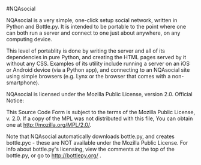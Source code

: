 #NQAsocial

NQAsocial is a very simple, one-click setup social network, written in Python and Bottle.py. It is intended to be portable to the point where one can both run a server and connect to one just about anywhere, on any computing device.

This level of portablity is done by writing the server and all of its dependencies in pure Python, and creating the HTML pages served by it without any CSS. Examples of its utility include running a server on an iOS or Android device (via a Python app), and connecting to an NQAsocial site using simple browsers (e.g. Lynx or the browser that comes with a non-smartphone).	

NQAsocial is licensed under the Mozilla Public License, version 2.0. Official Notice:

  This Source Code Form is subject to the terms of the Mozilla Public
  License, v. 2.0. If a copy of the MPL was not distributed with this
  file, You can obtain one at http://mozilla.org/MPL/2.0/.

Note that NQAsocial automatically downloads bottle.py, and creates bottle.pyc - these are NOT available under the Mozilla Public License. For info about bottle.py's licensing, view the comments at the top of the bottle.py, or go to http://bottlepy.org/ .